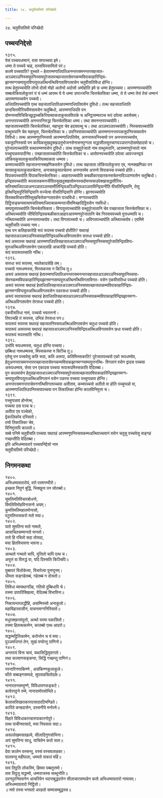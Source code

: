 ```yaml
---
title: २४. चतुवीसतिमो परिच्छेदो

---
```

२४. चतुवीसतिमो परिच्छेदो  


## पच्चयनिद्देसो

१३९५.  
येसं पच्चयधम्मानं, वसा सप्पच्चया इमे।  
धम्मा ते पच्चये चाहं, दस्सयिस्सामितो परं॥  
कतमे पच्चयाति? वुच्चते – हेतारम्मणाधिपतिअनन्तरसमनन्तरसहजात- अञ्ञमञ्ञनिस्सयूपनिस्सयपुरेजातपच्छाजातासेवनकम्मविपाकाहारिन्द्रिय- झानमग्गसम्पयुत्तविप्पयुत्तअत्थिनत्थिविगताविगतवसेन चतुवीसतिविधा होन्ति।  
तत्थ हेतुपच्चयोति लोभो दोसो मोहो अलोभो अदोसो अमोहोति इमे छ धम्मा हेतुपच्चया। आरम्मणपच्चयोति सब्बलोकियलोकुत्तरं यं यं धम्मं आरब्भ ये ये धम्मा उप्पज्जन्ति चित्तचेतसिका धम्मा, ते ते धम्मा तेसं तेसं धम्मानं आरम्मणपच्चयेन पच्चयो।  
अधिपतिपच्चयोति एत्थ सहजाताधिपतिआरम्मणाधिपतिवसेन दुविधो। तत्थ सहजाताधिपति छन्दचित्तवीरियवीमंसावसेन चतुब्बिधो, आरम्मणाधिपति पन दोमनस्सविचिकिच्छुद्धच्चकिरियाब्याकताकुसलविपाके च अनिट्ठसम्मतञ्च रूपं ठपेत्वा अवसेसम्। अनन्तरपच्चयोति अनन्तरनिरुद्धा चित्तचेतसिका धम्मा। तथा समनन्तरपच्चयोपि।  
सहजातपच्चयोति चित्तचेतसिका, महाभूता चेव हदयवत्थु च। तथा अञ्ञमञ्ञपच्चयोपि। निस्सयपच्चयोति वत्थुरूपानि चेव महाभूता, चित्तचेतसिका च। उपनिस्सयपच्चयोति आरम्मणानन्तरपकतूपनिस्सयवसेन तिविधो। तत्थ आरम्मणूपनिस्सयो आरम्मणाधिपतियेव, अनन्तरूपनिस्सयो पन अनन्तरपच्चयोव, पकतूपनिस्सयो पन कायिकसुखदुक्खउतुभोजनसेनासनपुग्गला सद्धासीलसुतचागपञ्ञारागदोसमोहादयो च।  
पुरेजातपच्चयोति वत्थारम्मणवसेन दुविधो। तत्थ वत्थुपुरेजातो नाम वत्थुरूपानि, आरम्मणपुरेजातो नाम पच्चुप्पन्नरूपादीनेव। पच्छाजातपच्चयोति चित्तचेतसिका च। आसेवनपच्चयोति ठपेत्वा आवज्जनद्वयं लोकियकुसलाकुसलकिरियाब्याकता धम्माव।  
कम्मपच्चयोति सहजातनानक्खणिकवसेन दुविधो। तत्थ सहजाता लोकियलोकुत्तरा एव, नानक्खणिका पन सासवकुसलाकुसलचेतना, अनासवकुसलचेतना अनन्तरमेव अत्तनो विपाकस्स पच्चयो होति। विपाकपच्चयोति विपाकचित्तचेतसिका। आहारपच्चयोति कबळीकाराहारफस्सचेतनाविञ्ञाणवसेन चतुब्बिधो।  
इन्द्रियपच्चयोति रूपसत्तकमनजीवितसुखदुक्खसोमनस्सदोमनस्सउपेक्खासद्धावीरिय- सतिसमाधिपञ्ञाअनञ्ञातञ्ञस्सामीतिन्द्रियअञ्ञिन्द्रियअञ्ञताविन्द्रियानीति वीसतिन्द्रियानि, तेसु इत्थिन्द्रियपुरिसिन्द्रियानि वज्जेत्वा वीसतिन्द्रियानि होन्ति। झानपच्चयोति वितक्कविचारपीतिसुखचित्तेकग्गतावसेन पञ्चविधो। मग्गपच्चयोति दिट्ठिसङ्कप्पवायामसतिसमाधिवाचाकम्मन्ताजीवमिच्छादिट्ठिवसेन नवविधो।  
सम्पयुत्तपच्चयोति चित्तचेतसिकाव। विप्पयुत्तपच्चयोति वत्थुपुरेजातानि चेव पच्छाजाता चित्तचेतसिका च। अत्थिपच्चयोति जीवितिन्द्रियकबळीकारआहारआरम्मणपुरेजातानि चेव निस्सयपच्चये वुत्तधम्मापि च। नत्थिपच्चयोति अनन्तरपच्चयोव। तथा विगतपच्चयो च। अविगतपच्चयोति अत्थिपच्चयोव। एवमिमे चतुवीसति पच्चया नाम।  
एत्थ पन कतिहाकारेहि रूपं रूपस्स पच्चयो होतीति? यथारहं सहजातअञ्ञमञ्ञनिस्सयाहारिन्द्रियअत्थिअविगतवसेन सत्तधा पच्चयो होति।  
रूपं अरूपस्स यथारहं आरम्मणाधिपतिसहजातअञ्ञमञ्ञनिस्सयूपनिस्सयपुरेजातिन्द्रियविप्प- युत्तअत्थिअविगतवसेन एकादसहि आकारेहि पच्चयो होति।  
रूपं रूपारूपस्साति नत्थि।  
१३९६.  
सत्तधा रूपं रूपस्स, भवतेकादसेहि तम्।  
पच्चयो नामधम्मस्स, मिस्सकस्स न किञ्चि तु॥  
अरूपं अरूपस्स यथारहं हेतारम्मणाधिपतिअनन्तरसमनन्तरसहजातअञ्ञमञ्ञनिस्सयूपनिस्सया- सेवनकम्मविपाकाहारिन्द्रियझानमग्गसम्पयुत्तअत्थिनत्थिविगताविगत- वसेन एकवीसतिधा पच्चयो होति।  
अरूपं रूपस्स यथारहं हेताधिपतिसहजातअञ्ञमञ्ञनिस्सयपच्छाजातकम्मविपाकाहारिन्द्रिय- झानमग्गविप्पयुत्तअत्थिअविगतवसेन पन्नरसधा पच्चयो होति।  
अरूपं रूपारूपस्स यथारहं हेताधिपतिसहजातअञ्ञमञ्ञनिस्सयकम्मविपाकाहारिन्द्रियझानमग्ग- अत्थिअविगतवसेन तेरसधा पच्चयो होति।  
१३९७.  
एकवीसतिधा नामं, पच्चयो भवतत्तनो।  
तिपञ्चहि तं रूपस्स, उभिन्नं तेरसधा पन॥  
रूपारूपं रूपस्स यथारहं सहजातनिस्सयअत्थिअविगतवसेन चतुधा पच्चयो होति।  
रूपारूपं अरूपस्स यथारहं सहजातअञ्ञमञ्ञनिस्सयिन्द्रियअत्थिअविगतवसेन छधा पच्चयो होति।  
रूपारूपं रूपस्साति नत्थि।  
१३९८.  
उभोपि रूपधम्मस्स, चतुधा होन्ति पच्चया।  
छब्बिधा नामधम्मस्स, मिस्सकस्स न किञ्चि तु॥  
एतेसु पन पच्चयेसु कति रूपा, कति अरूपा, कतिमिस्सकाति? पुरेजातपच्चयो एको रूपधम्मोव, हेतुअनन्तरसमनन्तरपच्छाजातासेवनकम्मविपाकझानमग्गसम्पयुत्तनत्थि- विगतानं वसेन द्वादस पच्चया अरूपधम्माव, सेसा पन एकादस पच्चया रूपारूपमिस्सकाति वेदितब्बा।  
पुन कालवसेन हेतुसहजातअञ्ञमञ्ञनिस्सयपुरेजातपच्छाजातविपाकाहारिन्द्रियझानमग्ग- सम्पयुत्तविप्पयुत्तअत्थिअविगतानं वसेन पन्नरस पच्चया पच्चुप्पन्नाव होन्ति। अनन्तरसमनन्तरासेवननत्थिविगतपच्चया अतीताव, कम्मपच्चयो अतीतो वा होति पच्चुप्पन्नो वा, आरम्मणाधिपतिउपनिस्सयपच्चया पन तिकालिका होन्ति कालविनिमुत्ता च।  
१३९९.  
पच्चुप्पन्नाव होन्तेत्थ,  
पच्चया दस पञ्च च।  
अतीता एव पञ्चेको,  
द्वेकालिकोव दस्सितो।  
तयो तिकालिका चेव,  
विनिमुत्तापि कालतो॥  
सब्बे पनिमे चतुवीसति पच्चया यथारहं आरम्मणूपनिस्सयकम्मअत्थिपच्चयानं वसेन चतूसु पच्चयेसु सङ्गहं गच्छन्तीति वेदितब्बा।  
इति अभिधम्मावतारे पच्चयनिद्देसो नाम  
चतुवीसतिमो परिच्छेदो।  


## निगमनकथा

१४००.  
अभिधम्मावतारोयं, वरो परमगम्भीरो।  
इच्छता निपुणं बुद्धिं, भिक्खुना पन सोतब्बो॥  
१४०१.  
सुमतिमतिविचारबोधनो,  
विमतिविमोहविनासनो अयम्।  
कुमतिमतिमहातमोनासो,  
पटुमतिभासकरो मतो मया॥  
१४०२.  
यतो सुमतिना मतो नामतो,  
आयाचितसम्मानतो मानतो।  
ततो हि रचितो सदा तोसदा,  
मया हितविभावना भावना॥  
१४०३.  
अत्थतो गन्थतो चापि, युत्तितो चापि एत्थ च।  
अयुत्तं वा विरुद्धं वा, यदि दिस्सति किञ्चिपि॥  
१४०४.  
पुब्बापरं विलोकेत्वा, विचारेत्वा पुनप्पुनम्।  
धीमता सङ्गहेतब्बं, गहेतब्बं न दोसतो॥  
१४०५.  
तिविधा ब्यप्पथानञ्हि, गतियो दुब्बिधापि चे।  
तस्मा उपपरिक्खित्वा, वेदितब्बं विभाविना॥  
१४०६.  
निकायन्तरलद्धीहि, असम्मिस्सो अनाकुलो।  
महाविहारवासीनं, वाचनामग्गनिस्सितो॥  
१४०७.  
मधुरक्खरसंयुत्तो, अत्थो यस्मा पकासितो।  
तस्मा हितत्थकामेन, कातब्बो एत्थ आदरो॥  
१४०८.  
सद्धम्मट्ठितिकामेन, करोन्तेन च यं मया।  
पुञ्ञमधिगतं तेन, सुखं पप्पोन्तु पाणिनो॥  
१४०९.  
अन्तरायं विना चायं, यथासिद्धिमुपागतो।  
तथा कल्याणसङ्कप्पा, सिद्धिं गच्छन्तु पाणिनं॥  
१४१०.  
नरनारिगणाकिण्णे , असंकिण्णकुलाकुले।  
फीते सब्बङ्गसम्पन्ने, सुपसन्नसितोदके॥  
१४११.  
नानारतनसम्पुण्णे, विविधापणसङ्कटे।  
कावेरपट्टने रम्मे, नानारामोपसोभिते॥  
१४१२.  
केलाससिखराकारपासादपटिमण्डिते।  
कारिते कण्हदासेन, दस्सनीये मनोरमे॥  
१४१३.  
विहारे विविधाकारचारुपाकारगोपुरे।  
तत्थ पाचीनपासादे, मया निवसता सदा॥  
१४१४.  
असल्लेखमसाखल्ये, सीलादिगुणसोभिना।  
अयं सुमतिना साधु, याचितेन कतो सता॥  
१४१५.  
देवा कालेन वस्सन्तु, वस्सं वस्सवलाहका।  
पालयन्तु महीपाला, धम्मतो सकलं महिं॥  
१४१६.  
याव तिट्ठति लोकस्मिं, हिमवा पब्बतुत्तमो।  
ताव तिट्ठतु सद्धम्मो, धम्मराजस्स सत्थुनोति॥  
उरगपुरनिवसनेन आचरियेन भदन्तबुद्धदत्तेन सीलाचारसम्पन्नेन कतो अभिधम्मावतारो नामायम्।  
अभिधम्मावतारो निट्ठितो।  
॥ नमो तस्स भगवतो अरहतो सम्मासम्बुद्धस्स॥  